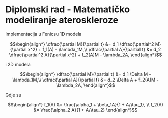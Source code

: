 # Diplomski rad - Matematičko modeliranje ateroskleroze

Implementacija u Fenicsu 1D modela

```math
\begin{align*}
 \dfrac{\partial M}{\partial t} &= d_1 \dfrac{\partial^2 M}{\partial x^2} + f_1(A) - \lambda_1M,\\
 \dfrac{\partial A}{\partial t} &= d_2 \dfrac{\partial^2 A}{\partial x^2} + f_2(A)M - \lambda_2A,
\end{align*}
```

i 2D modela

```math
\begin{align*}
 \dfrac{\partial M}{\partial t} &= d_1 \Delta M - \lambda_1M,\\
 \dfrac{\partial A}{\partial t} &= d_2 \Delta A + f_2(A)M - \lambda_2A,
\end{align*}
```

Gdje su 

```math
\begin{align*}
f_1(A) &= \frac{\alpha_1 + \beta_1A}{1 + A/\tau_1}, \\
f_2(A) &= \frac{\alpha_2 A}{1 + A/\tau_2}
\end{align*}
```
